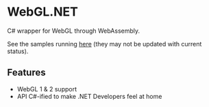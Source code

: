 # WebGL.NET

C# wrapper for WebGL through WebAssembly.

See the samples running [here](https://marcoscobena.com/tmp/webgldotnet/) (they may not be updated with current status).

## Features

- WebGL 1 & 2 support
- API C#-ified to make .NET Developers feel at home
